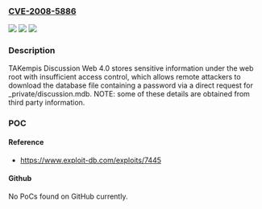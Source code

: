 ### [CVE-2008-5886](https://cve.mitre.org/cgi-bin/cvename.cgi?name=CVE-2008-5886)
![](https://img.shields.io/static/v1?label=Product&message=n%2Fa&color=blue)
![](https://img.shields.io/static/v1?label=Version&message=n%2Fa&color=blue)
![](https://img.shields.io/static/v1?label=Vulnerability&message=n%2Fa&color=brighgreen)

### Description

TAKempis Discussion Web 4.0 stores sensitive information under the web root with insufficient access control, which allows remote attackers to download the database file containing a password via a direct request for _private/discussion.mdb.  NOTE: some of these details are obtained from third party information.

### POC

#### Reference
- https://www.exploit-db.com/exploits/7445

#### Github
No PoCs found on GitHub currently.

